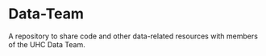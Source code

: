 # Data-Team
A repository to share code and other data-related resources with members of the UHC Data Team.
